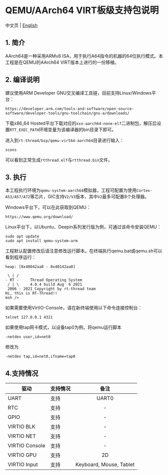 # QEMU/AArch64 VIRT板级支持包说明

中文页 | [English](README.md)

## 1. 简介

AArch64是一种采用ARMv8 ISA，用于执行A64指令的机器的64位执行模式。本工程是在QEMU的AArch64 VIRT版本上进行的一份移植。

## 2. 编译说明

建议使用ARM Developer GNU交叉编译工具链，目前支持Linux/Windows平台：
```
https://developer.arm.com/tools-and-software/open-source-software/developer-tools/gnu-toolchain/gnu-a/downloads/
```
下载x86_64 Hosted平台下载对应的`xxx-aarch64-none-elf`二进制包，解压后设置`RTT_EXEC_PATH`环境变量为该编译器的bin目录下即可。

进入到`rt-thread/bsp/qemu-virt64-aarch64`目录进行输入：
```
scons
```
可以看到正常生成`rtthread.elf`与`rtthread.bin`文件。

## 3. 执行

本工程执行环境为`qemu-system-aarch64`模拟器，工程可配置为使用`Cortex-A53/A57/A72`等芯片，GIC支持`V2/V3`版本，其中`V2`最多可配置8个处理器。

Windows平台下，可以在此获取到QEMU：
```
https://www.qemu.org/download/
```
Linux平台下，以Ubuntu、Deepin系列发行版为例，可通过该命令安装QEMU：
```
sudo apt update
sudo apt install qemu-system-arm
```

工程默认配置修改后请注意修改运行脚本。在终端执行qemu.bat或qemu.sh可以看到程序运行：
```
heap: [0x40042aa0 - 0x40142aa0]

 \ | /
- RT -     Thread Operating System
 / | \     4.0.4 build Aug  6 2021
 2006 - 2021 Copyright by rt-thread team
Hi, this is RT-Thread!!
msh />
```

如果需要使用VirtIO-Console，请在新终端使用以下命令连接控制台：
```
telnet 127.0.0.1 4321
```

如果使用tap网卡模式，以设备tap0为例，将qemu运行脚本
```
-netdev user,id=net0
```
修改为
```
-netdev tap,id=net0,ifname=tap0
```

## 4.支持情况

| 驱动 | 支持情况  |  备注  |
| ------ | ----  | :------:  |
| UART | 支持 | UART0 |
| RTC  | 支持 | - |
| GPIO | 支持 | - |
| VIRTIO BLK | 支持 | - |
| VIRTIO NET | 支持 | - |
| VIRTIO Console | 支持 | - |
| VIRTIO GPU | 支持 | 2D |
| VIRTIO Input | 支持 | Keyboard, Mouse, Tablet |